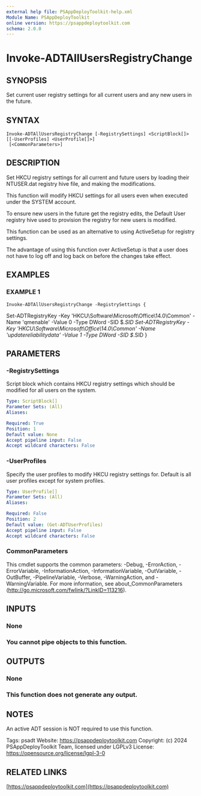 ```yaml
---
external help file: PSAppDeployToolkit-help.xml
Module Name: PSAppDeployToolkit
online version: https://psappdeploytoolkit.com
schema: 2.0.0
---
```


# Invoke-ADTAllUsersRegistryChange

## SYNOPSIS
Set current user registry settings for all current users and any new users in the future.

## SYNTAX

```
Invoke-ADTAllUsersRegistryChange [-RegistrySettings] <ScriptBlock[]> [[-UserProfiles] <UserProfile[]>]
 [<CommonParameters>]
```

## DESCRIPTION
Set HKCU registry settings for all current and future users by loading their NTUSER.dat registry hive file, and making the modifications.

This function will modify HKCU settings for all users even when executed under the SYSTEM account.

To ensure new users in the future get the registry edits, the Default User registry hive used to provision the registry for new users is modified.

This function can be used as an alternative to using ActiveSetup for registry settings.

The advantage of using this function over ActiveSetup is that a user does not have to log off and log back on before the changes take effect.

## EXAMPLES

### EXAMPLE 1
```
Invoke-ADTAllUsersRegistryChange -RegistrySettings {
```

Set-ADTRegistryKey -Key 'HKCU\Software\Microsoft\Office\14.0\Common' -Name 'qmenable' -Value 0 -Type DWord -SID $_.SID
    Set-ADTRegistryKey -Key 'HKCU\Software\Microsoft\Office\14.0\Common' -Name 'updatereliabilitydata' -Value 1 -Type DWord -SID $_.SID
}

## PARAMETERS

### -RegistrySettings
Script block which contains HKCU registry settings which should be modified for all users on the system.

```yaml
Type: ScriptBlock[]
Parameter Sets: (All)
Aliases:

Required: True
Position: 1
Default value: None
Accept pipeline input: False
Accept wildcard characters: False
```

### -UserProfiles
Specify the user profiles to modify HKCU registry settings for.
Default is all user profiles except for system profiles.

```yaml
Type: UserProfile[]
Parameter Sets: (All)
Aliases:

Required: False
Position: 2
Default value: (Get-ADTUserProfiles)
Accept pipeline input: False
Accept wildcard characters: False
```

### CommonParameters
This cmdlet supports the common parameters: -Debug, -ErrorAction, -ErrorVariable, -InformationAction, -InformationVariable, -OutVariable, -OutBuffer, -PipelineVariable, -Verbose, -WarningAction, and -WarningVariable.
For more information, see about_CommonParameters (http://go.microsoft.com/fwlink/?LinkID=113216).

## INPUTS

### None
### You cannot pipe objects to this function.
## OUTPUTS

### None
### This function does not generate any output.
## NOTES
An active ADT session is NOT required to use this function.

Tags: psadt
Website: https://psappdeploytoolkit.com
Copyright: (c) 2024 PSAppDeployToolkit Team, licensed under LGPLv3
License: https://opensource.org/license/lgpl-3-0

## RELATED LINKS

[https://psappdeploytoolkit.com](https://psappdeploytoolkit.com)

